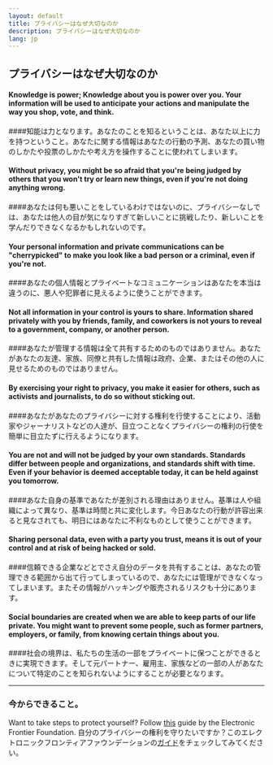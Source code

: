 ```yaml
---
layout: default
title: プライバシーはなぜ大切なのか
description: プライバシーはなぜ大切なのか
lang: jp
---
```


## プライバシーはなぜ大切なのか

#### Knowledge is power; Knowledge about you is power over you. Your information will be used to anticipate your actions and manipulate the way you shop, vote, and think.
####知能は力となります。あなたのことを知るということは、あなた以上に力を持つということ。あなたに関する情報はあなたの行動の予測、あなたの買い物のしかたや投票のしかたや考え方を操作することに使われてしまいます。

#### Without privacy, you might be so afraid that you're being judged by others that you won't try or learn new things, even if you're not doing anything wrong.
####あなたは何も悪いことをしているわけではないのに、プライバシーなしでは、あなたは他人の目が気になりすぎて新しいことに挑戦したり、新しいことを学んだりできなくなるかもしれないのです。

#### Your personal information and private communications can be "cherrypicked" to make you look like a bad person or a criminal, even if you're not.
####あなたの個人情報とプライベートなコミュニケーションはあなたを本当は違うのに、悪人や犯罪者に見えるように使うことができます。

#### Not all information in your control is yours to share. Information shared privately with you by friends, family, and coworkers is not yours to reveal to a government, company, or another person.
####あなたが管理する情報は全て共有するためのものではありません。あなたがあなたの友達、家族、同僚と共有した情報は政府、企業、またはその他の人に見せるためのものではありません。

#### By exercising your right to privacy, you make it easier for others, such as activists and journalists, to do so without sticking out.
####あなたがあなたのプライバシーに対する権利を行使することにより、活動家やジャーナリストなどの人達が、目立つことなくプライバシーの権利の行使を簡単に目立たずに行えるようになります。

#### You are not and will not be judged by your own standards. Standards differ between people and organizations, and standards shift with time. Even if your behavior is deemed acceptable today, it can be held against you tomorrow.
####あなた自身の基準であなたが差別される理由はありません。基準は人や組織によって異なり、基準は時間と共に変化します。今日あなたの行動が許容出来ると見なされても、明日にはあなたに不利なものとして使うことができます。

#### Sharing personal data, even with a party you trust, means it is out of your control and at risk of being hacked or sold.
####信頼できる企業などとでさえ自分のデータを共有することは、あなたの管理できる範囲から出て行ってしまっているので、あなたには管理ができなくなってしまいます。またその情報がハッキングや販売されるリスクも十分にあります。

#### Social boundaries are created when we are able to keep parts of our life private. You might want to prevent some people, such as former partners, employers, or family, from knowing certain things about you.
####社会の境界は、私たちの生活の一部をプライベートに保つことができるときに実現できます。そして元パートナー、雇用主、家族などの一部の人があなたについて特定のことを知られないようにすることが必要となります。

---

### 今からできること。
Want to take steps to protect yourself? Follow [this](https://ssd.eff.org/) guide by the Electronic Frontier Foundation.
自分のプライバシーの権利を守りたいですか？このエレクトロニックフロンティアファウンデーションの[ガイド](https://ssd.eff.org/)をチェックしてみてください。
